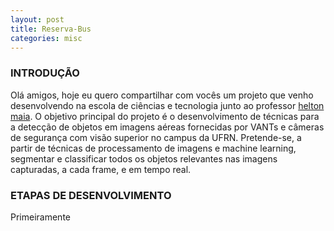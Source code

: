 ```yaml
---
layout: post
title: Reserva-Bus
categories: misc
---
```

### INTRODUÇÃO

Olá amigos, hoje eu quero compartilhar com vocês um projeto que venho desenvolvendo na escola de ciências e tecnologia junto ao professor
[helton maia](https://sigaa.ufrn.br/sigaa/public/docente/portal.jsf?siape=2836616). O objetivo principal do projeto é o desenvolvimento de técnicas para a detecção de objetos em imagens aéreas fornecidas por VANTs e câmeras de segurança com visão superior no campus da UFRN. Pretende-se, a partir de técnicas de processamento de imagens e machine learning, segmentar e classificar todos os objetos relevantes nas imagens capturadas, a cada frame, e em tempo real.

### ETAPAS DE DESENVOLVIMENTO

Primeiramente 
